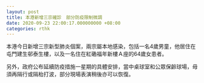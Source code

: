 ```yaml
---
layout: post
title: 本港新增三宗確診　部分防疫限制微調
date: 2020-09-23 22:00:17.000000000 +08:00
categories: rthk
---
```


本港今日新增三宗新型肺炎個案，兩宗屬本地感染，包括一名4歲男童，他居住在屯門建生邨泰生樓，以及一名住在紅磡福年新樓Ａ座的64歲女患者。

另外，政府公布延續防疫措施一星期的具體安排，當中桌球室和公眾保齡球場，毋須再隔行或隔枱打波，部分現場表演稍後亦可以恢復。
